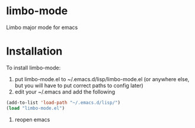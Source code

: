 # limbo-mode
Limbo major mode for emacs

# Installation
To install limbo-mode:

1. put limbo-mode.el to ~/.emacs.d/lisp/limbo-mode.el (or anywhere else, but you will have to put correct paths to config later)
1. edit your ~/.emacs and add the following
```lisp
(add-to-list 'load-path "~/.emacs.d/lisp/")
(load "limbo-mode.el")
```
1. reopen emacs
